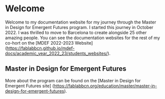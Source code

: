 # Welcome

Welcome to my documentation website for my journey through the Master in Design for Emergent Futures program. I started this journey in October 2022. I was thrilled to move to Barcelona to create alongside 25 other amazing people. You can see the documentation websites for the rest of my co-hort on the [MDEF 2022-2023 Website] (https://fablabbcn.github.io/mdef-docs/academic_year_2022_23/students_websites/). 

## Master in Design for Emergent Futures

 More about the program can be found on the [Master in Design for Emergent Futures site] (https://fablabbcn.org/education/master/master-in-design-for-emergent-futures).


